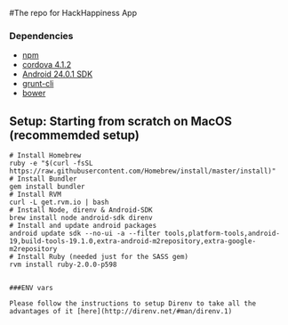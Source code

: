 #The repo for HackHappiness App 

### Dependencies
+ [npm](https://npmjs.org/)
+ [cordova 4.1.2](http://cordova.apache.org/)
+ [Android 24.0.1 SDK](http://developer.android.com/sdk)
+ [grunt-cli](http://gruntjs.com/)
+ [bower](http://bower.io/)

## Setup: Starting from scratch on MacOS (recommemded setup)

```
# Install Homebrew
ruby -e "$(curl -fsSL https://raw.githubusercontent.com/Homebrew/install/master/install)"
# Install Bundler
gem install bundler
# Install RVM
curl -L get.rvm.io | bash
# Install Node, direnv & Android-SDK
brew install node android-sdk direnv
# Install and update android packages
android update sdk --no-ui -a --filter tools,platform-tools,android-19,build-tools-19.1.0,extra-android-m2repository,extra-google-m2repository
# Install Ruby (needed just for the SASS gem)
rvm install ruby-2.0.0-p598


###ENV vars

Please follow the instructions to setup Direnv to take all the advantages of it [here](http://direnv.net/#man/direnv.1)



